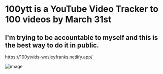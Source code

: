 # 100ytt is a YouTube Video Tracker to 100 videos by March 31st 
## I'm trying to be accountable to myself and this is the best way to do it in public. 

https://100ytvids-wesleyfranks.netlify.app/

![image](https://github.com/user-attachments/assets/f41b00f2-77bf-4b4c-89af-c9bfaa760206)

